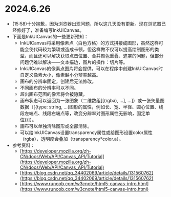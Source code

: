 # 2024.6.26
* (15:58)十分抱歉，因为浏览器出现问题，所以这几天没有更新。现在浏览器已经修好了，准备编写InkUICanvas。
* 下面是InkUICanvas的一些更新预知：
  * InkUICanvas将采用像素点（白色方格）的方式拼接成图形，虽然这样可能会使代码较为繁琐或造成卡顿，但这样做不仅可以提高绘制图形的类型，而且还可以解决获取点击位置、合并颜色重叠、遮罩的问题，但部分问题仍难以解决——文本描边，图片的操作：切片等。
  * InkUICanvas的像素点图片将会提供，可以在程序中创建InkUICanvas时自定义像素大小，像素越小分辨率越高。
  * 画布的分辨率固定，创建后无法修改。
  * 不同画布的分辨率可以不同。
  * 超出画布范围的像素将会被隐藏。
  * 画布状态可以返回为一张图象（二维数组[[<colour>(rgba), ...], ...]）或一张矢量图数据（[{type: string, ...(图形的属性，例如长、宽、半径、圆心位置、线段左端点、线段右端点等，改变分辨率对图形属性无影响，固定单位)}]）。
  * 画布可以单独清除图形或全部清除。
  * 可以给InkUICanvas设置transparency属性或给图形设置color属性（rgba），透明度会叠加（transparency*color.a）。
* 参考资料：
  * [https://developer.mozilla.org/zh-CN/docs/Web/API/Canvas_API/Tutorial](https://developer.mozilla.org/zh-CN/docs/Web/API/Canvas_API/Tutorial)
  * [https://blog.csdn.net/qq_34402069/article/details/131560762](https://blog.csdn.net/qq_34402069/article/details/131560762)
  * [https://www.runoob.com/w3cnote/html5-canvas-intro.html](https://www.runoob.com/w3cnote/html5-canvas-intro.html)

